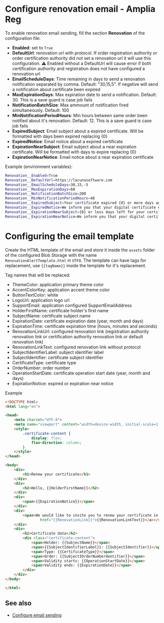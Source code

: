 # Configure renovation email - Amplia Reg

To enable renovation email sending, fill the section **Renovation** of the configuration file:

* **Enabled**: set to `True`
* **DefaultUrl**: renovation url with protocol. If order registration authority or order certification authority did not set a renovation url it will use this configuration. :warning: Enabled without a DefaultUrl will cause error if both certification authority and registration does not have configured a renovation url
* **EmailScheduleDays**: Time remaining in days to send a renovation notification separated by comma. Default: "30,15,5". If negative will send a notification about certificate been expired
* **MaxExpirationDays**: Max expiration date to send a notification. Default: 30. This is a save guard is case job fails
* **NotificationBatchSize**: Max ammount of notification fired simultaneously. Default: 100
* **MinNotificationPeriodHours**: Min hours between same order been notified about it's renovation. Default: 12. This is a save guard is case job fails
* **ExpiredSubject**: Email subject about a expired certificate. Will be formatted with days been expired replacing {0}
* **ExpiredNotice**: Email notice about a expired certificate
* **ExpirationNearSubject**: Email subject about a near expiration certificate. Will be formatted with days to expire replacing {0}
* **ExpirationNearNotice**: Email notice about a near expiration certificate

Example (environment variables):

```sh
Renovation__Enabled=True
Renovation__DefaultUrl=https://lacunasoftware.com
Renovation__EmailScheduleDays=30,15,-5
Renovation__MaxExpirationDays=60
Renovation__NotificationBatchSize=200
Renovation__MinNotificationPeriodHours=48
Renovation__ExpiredSubject=Your certificate expired {0} or more days ago
Renovation__ExpiredNotice=We inform you that your digital certificate expired on the day
Renovation__ExpirationNearSubject={0} or less days left for your certificate to expire
Renovation__ExpirationNearNotice=We inform you that your digital certificate will expire on the day
```

# Configuring the email template

Create the HTML template of the email and store it inside the `assets` folder of the configured Blob Storage with the name `RenovationAlertTemplate.html` in `UTF8`. The template can have tags for replacement, use `{{tagName}}` inside the template for it's replacement.

Tag names that will be replaced:

* ThemeColor: application primary theme color
* AccentColorKey: application accent theme color
* ButtonTextColor: white
* LogoUrl: application logo url
* SupportEmail: application configured SupportEmailAddress
* HolderFirstName: certificate holder's first name
* SubjectName: certificate subject name
* ExpirationDate: certificate expiration date (year, month and days)
* ExpirationTime: certificate expiration time (hours, minutes and seconds)
* RenovationLinkUrl: configured renovation link (registration authority renovation link or certification authority renovation link or default renovation link)
* RenovationLinkText: configured renovation link without protocol
* SubjectIdentifierLabel: subject identifier label
* SubjectIdentifier: certificate subject identifier
* CertificateType: certificate type
* OrderNumber: order number
* OperationStartDate: certificate operation start date (year, month and days)
* ExpirationNotice: expired or expiration near notice

Example

```html
<!DOCTYPE html>
<html lang="en">

<head>
    <meta charset="UTF-8">
    <meta name="viewport" content="width=device-width, initial-scale=1.0">
    <style>
        .certificate-content {
            display: flex;
            flex-direction: column;
        }
    </style>
</head>

<body>
    <div>
        <h1>Renew your certificate</h1>
    </div>
    <div>
        <h2>Hello, {{HolderFirstName}}</h2>
    </div>
    <div>
        <span>{{ExpirationNotice}}</span>
    </div>
    <div>
        <span>We would like to invite you to renew your certificate in <a target="_blank"
                href="{{RenovationLink}}">{{RenovationLinkText}}</a></span>
    </div>
    <div>
        <h2>Certificate data</h2>
        <div class="certificate-content">
            <span>Holder: {{SubjectName}}</span>
            <span>{{SubjectIdentifierLabel}}: {{SubjectIdentifier}}</span>
            <span>Type: {{CertificateType}}</span>
            <span>Order: {{SubjectIOrderNumberdentifier}}</span>
            <span>Validity starts: {{OperationStartDate}}</span>
            <span>Validity ends: {{ExpirationDate}}</span>
        </div>
    </div>
</body>

</html>
```

## See also

* [Configure email sending](configure-email.md)
